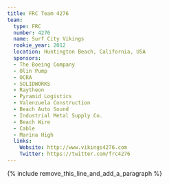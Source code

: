 ```yaml
---
title: FRC Team 4276
team:
  type: FRC
  number: 4276
  name: Surf City Vikings
  rookie_year: 2012
  location: Huntington Beach, California, USA
  sponsors:
  - The Boeing Company
  - Olin Pump
  - OCRA
  - SOLIDWORKS
  - Raytheon
  - Pyramid Logistics
  - Valenzuela Construction
  - Beach Auto Sound
  - Industrial Metal Supply Co.
  - Beach Wire
  - Cable
  - Marina High
  links:
    Website: http://www.vikings4276.com
    Twitter: https://twitter.com/frc4276
---
```


{% include remove_this_line_and_add_a_paragraph %}